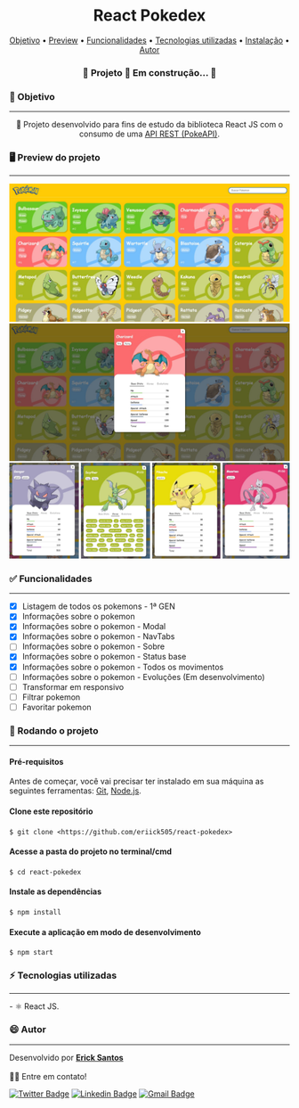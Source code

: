 <h1 align="center">React Pokedex</h1>

<p align="center">
 <a href="#objetivo">Objetivo</a> •
 <a href="#preview">Preview</a> •
 <a href="#funcionalidades">Funcionalidades</a> • 
 <a href="#tecnologias">Tecnologias utilizadas</a> • 
 <a href="#instalacao">Instalação</a> • 
 <a href="#autor">Autor</a>
</p>

<h3 align="center">🚧  Projeto 🚀 Em construção...  🚧</h3>

<h3 id="objetivo">🔖 Objetivo</h3>
<hr />
<p align="center">🚀 Projeto desenvolvido para fins de estudo da biblioteca React JS com o consumo de uma 
 <a href="https://pokeapi.co/" target="_blank">API REST (PokeAPI)</a>.</p>


<h3 id="preview">🖥️ Preview do projeto</h3>
<hr />

<img alt="Home" src="./screenshots/home.jpg" />
<img alt="Modal" src="./screenshots/modal.jpg" />
<img alt="Collection" src="./screenshots/collection.png" />

<h3 id="funcionalidades">✅ Funcionalidades</h3>
<hr />

- [x] Listagem de todos os pokemons - 1ª GEN
- [x] Informações sobre o pokemon
- [x] Informações sobre o pokemon - Modal
- [x] Informações sobre o pokemon - NavTabs
- [ ] Informações sobre o pokemon - Sobre
- [x] Informações sobre o pokemon - Status base 
- [x] Informações sobre o pokemon - Todos os movimentos
- [ ] Informações sobre o pokemon - Evoluções (Em desenvolvimento)
- [ ] Transformar em responsivo
- [ ] Filtrar pokemon
- [ ] Favoritar pokemon

<h3 id="instalacao">🎲 Rodando o projeto</h3>
<hr />

#### Pré-requisitos

Antes de começar, você vai precisar ter instalado em sua máquina as seguintes ferramentas:
[Git](https://git-scm.com), [Node.js](https://nodejs.org/en/). 

#### Clone este repositório
`$ git clone <https://github.com/eriick505/react-pokedex>`

#### Acesse a pasta do projeto no terminal/cmd
`$ cd react-pokedex`

#### Instale as dependências
`$ npm install` 

#### Execute a aplicação em modo de desenvolvimento
`$ npm start`

<h3 id="tecnologias">⚡ Tecnologias utilizadas</h3>
<hr />
- ⚛️ React JS.

<h3 id="autor">😄 Autor</h3>
<hr />

Desenvolvido por <a href="https://github.com/eriick505/"><b>Erick Santos</b></a>  
<br /> 👋🏽 Entre em contato!

[![Twitter Badge](https://img.shields.io/badge/-@eriick505-d8226b?style=flat-square&labelColor=fcb153&logo=instagram&logoColor=white&link=http://instagram.com/eriick505)](http://instagram.com/eriick505) [![Linkedin Badge](https://img.shields.io/badge/-Erick-blue?style=flat-square&logo=Linkedin&logoColor=white&link=https://www.linkedin.com/in/eriick505/)](https://www.linkedin.com/in/eriick505/) 
[![Gmail Badge](https://img.shields.io/badge/-santoserick9@gmail.com-c14438?style=flat-square&logo=Gmail&logoColor=white&link=mailto:santoserick9@gmail.com)](mailto:santoserick9@gmail.com)
